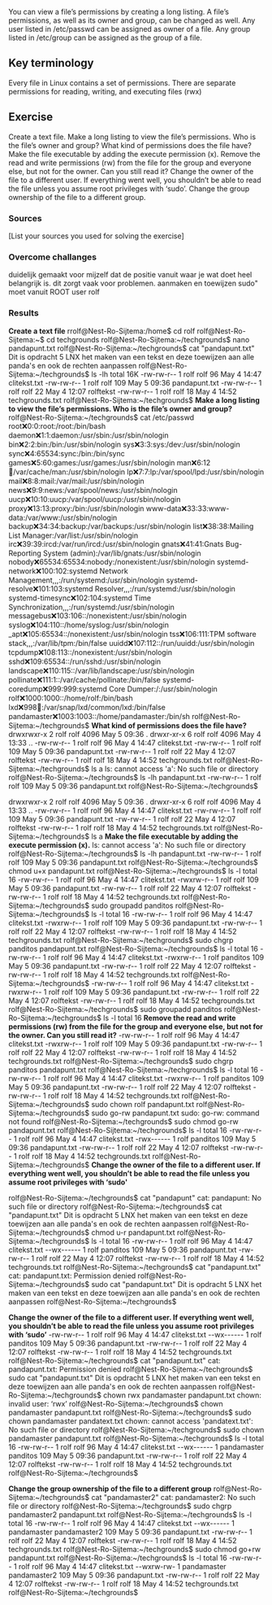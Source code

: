 
You can view a file’s permissions by creating a long listing. A file’s permissions, as well as its owner and group, can be changed as well.
Any user listed in /etc/passwd can be assigned as owner of a file.
Any group listed in /etc/group can be assigned as the group of a file.

## Key terminology
Every file in Linux contains a set of permissions. There are separate permissions for reading, writing, and executing files (rwx)

## Exercise
Create a text file.
Make a long listing to view the file’s permissions. Who is the file’s owner and group? What kind of permissions does the file have?
Make the file executable by adding the execute permission (x).
Remove the read and write permissions (rw) from the file for the group and everyone else, but not for the owner. Can you still read it?
Change the owner of the file to a different user. If everything went well, you shouldn’t be able to read the file unless you assume root privileges with ‘sudo’.
Change the group ownership of the file to a different group.

### Sources
[List your sources you used for solving the exercise]

### Overcome challanges
duidelijk gemaakt voor mijzelf dat de positie vanuit waar je wat doet heel belangrijk is.  dit zorgt vaak voor problemen.  aanmaken en toewijzen sudo" moet vanuit ROOT user rolf

### Results
**Create a text file**
rrolf@Nest-Ro-Sijtema:/home$ cd rolf
rolf@Nest-Ro-Sijtema:~$ cd techgrounds
rolf@Nest-Ro-Sijtema:~/techgrounds$ nano pandapunt.txt
rolf@Nest-Ro-Sijtema:~/techgrounds$ cat "pandapunt.txt"
Dit is opdracht 5 LNX
het maken van een tekst en deze toewijzen aan alle panda's en ook de rechten aanpassen
rolf@Nest-Ro-Sijtema:~/techgrounds$ ls -lh
total 16K
-rw-rw-r-- 1 rolf rolf  96 May  4 14:47 clitekst.txt
-rw-rw-r-- 1 rolf rolf 109 May  5 09:36 pandapunt.txt
-rw-rw-r-- 1 rolf rolf  22 May  4 12:07 rolftekst
-rw-rw-r-- 1 rolf rolf  18 May  4 14:52 techgrounds.txt
rolf@Nest-Ro-Sijtema:~/techgrounds$ 
**Make a long listing to view the file’s permissions. Who is the file’s owner and group?**
rolf@Nest-Ro-Sijtema:~/techgrounds$ cat /etc/passwd
root:x:0:0:root:/root:/bin/bash
daemon:x:1:1:daemon:/usr/sbin:/usr/sbin/nologin
bin:x:2:2:bin:/bin:/usr/sbin/nologin
sys:x:3:3:sys:/dev:/usr/sbin/nologin
sync:x:4:65534:sync:/bin:/bin/sync
games:x:5:60:games:/usr/games:/usr/sbin/nologin
man:x:6:12:man:/var/cache/man:/usr/sbin/nologin
lp:x:7:7:lp:/var/spool/lpd:/usr/sbin/nologin
mail:x:8:8:mail:/var/mail:/usr/sbin/nologin
news:x:9:9:news:/var/spool/news:/usr/sbin/nologin
uucp:x:10:10:uucp:/var/spool/uucp:/usr/sbin/nologin
proxy:x:13:13:proxy:/bin:/usr/sbin/nologin
www-data:x:33:33:www-data:/var/www:/usr/sbin/nologin
backup:x:34:34:backup:/var/backups:/usr/sbin/nologin
list:x:38:38:Mailing List Manager:/var/list:/usr/sbin/nologin
irc:x:39:39:ircd:/var/run/ircd:/usr/sbin/nologin
gnats:x:41:41:Gnats Bug-Reporting System (admin):/var/lib/gnats:/usr/sbin/nologin
nobody:x:65534:65534:nobody:/nonexistent:/usr/sbin/nologin
systemd-network:x:100:102:systemd Network Management,,,:/run/systemd:/usr/sbin/nologin
systemd-resolve:x:101:103:systemd Resolver,,,:/run/systemd:/usr/sbin/nologin
systemd-timesync:x:102:104:systemd Time Synchronization,,,:/run/systemd:/usr/sbin/nologin
messagebus:x:103:106::/nonexistent:/usr/sbin/nologin
syslog:x:104:110::/home/syslog:/usr/sbin/nologin
_apt:x:105:65534::/nonexistent:/usr/sbin/nologin
tss:x:106:111:TPM software stack,,,:/var/lib/tpm:/bin/false
uuidd:x:107:112::/run/uuidd:/usr/sbin/nologin
tcpdump:x:108:113::/nonexistent:/usr/sbin/nologin
sshd:x:109:65534::/run/sshd:/usr/sbin/nologin
landscape:x:110:115::/var/lib/landscape:/usr/sbin/nologin
pollinate:x:111:1::/var/cache/pollinate:/bin/false
systemd-coredump:x:999:999:systemd Core Dumper:/:/usr/sbin/nologin
rolf:x:1000:1000::/home/rolf:/bin/bash
lxd:x:998:100::/var/snap/lxd/common/lxd:/bin/false
pandamaster:x:1003:1003::/home/pandamaster:/bin/sh
rolf@Nest-Ro-Sijtema:~/techgrounds$ 
**What kind of permissions does the file have?**
drwxrwxr-x 2 rolf rolf 4096 May  5 09:36 .
drwxr-xr-x 6 rolf rolf 4096 May  4 13:33 ..
-rw-rw-r-- 1 rolf rolf   96 May  4 14:47 clitekst.txt
-rw-rw-r-- 1 rolf rolf  109 May  5 09:36 pandapunt.txt
-rw-rw-r-- 1 rolf rolf   22 May  4 12:07 rolftekst
-rw-rw-r-- 1 rolf rolf   18 May  4 14:52 techgrounds.txt
rolf@Nest-Ro-Sijtema:~/techgrounds$ ls a
ls: cannot access 'a': No such file or directory
rolf@Nest-Ro-Sijtema:~/techgrounds$ ls -lh pandapunt.txt
-rw-rw-r-- 1 rolf rolf 109 May  5 09:36 pandapunt.txt
rolf@Nest-Ro-Sijtema:~/techgrounds$ 

drwxrwxr-x 2 rolf rolf 4096 May  5 09:36 .
drwxr-xr-x 6 rolf rolf 4096 May  4 13:33 ..
-rw-rw-r-- 1 rolf rolf   96 May  4 14:47 clitekst.txt
-rw-rw-r-- 1 rolf rolf  109 May  5 09:36 pandapunt.txt
-rw-rw-r-- 1 rolf rolf   22 May  4 12:07 rolftekst
-rw-rw-r-- 1 rolf rolf   18 May  4 14:52 techgrounds.txt
rolf@Nest-Ro-Sijtema:~/techgrounds$ ls a
**Make the file executable by adding the execute permission (x).**
ls: cannot access 'a': No such file or directory
rolf@Nest-Ro-Sijtema:~/techgrounds$ ls -lh pandapunt.txt
-rw-rw-r-- 1 rolf rolf 109 May  5 09:36 pandapunt.txt
rolf@Nest-Ro-Sijtema:~/techgrounds$ chmod u+x pandapunt.txt
rolf@Nest-Ro-Sijtema:~/techgrounds$ ls -l
total 16
-rw-rw-r-- 1 rolf rolf  96 May  4 14:47 clitekst.txt
-rwxrw-r-- 1 rolf rolf 109 May  5 09:36 pandapunt.txt
-rw-rw-r-- 1 rolf rolf  22 May  4 12:07 rolftekst
-rw-rw-r-- 1 rolf rolf  18 May  4 14:52 techgrounds.txt
rolf@Nest-Ro-Sijtema:~/techgrounds$ sudo groupadd panditos
rolf@Nest-Ro-Sijtema:~/techgrounds$ ls -l
total 16
-rw-rw-r-- 1 rolf rolf  96 May  4 14:47 clitekst.txt
-rwxrw-r-- 1 rolf rolf 109 May  5 09:36 pandapunt.txt
-rw-rw-r-- 1 rolf rolf  22 May  4 12:07 rolftekst
-rw-rw-r-- 1 rolf rolf  18 May  4 14:52 techgrounds.txt
rolf@Nest-Ro-Sijtema:~/techgrounds$ sudo chgrp panditos pandapunt.txt
rolf@Nest-Ro-Sijtema:~/techgrounds$ ls -l
total 16
-rw-rw-r-- 1 rolf rolf      96 May  4 14:47 clitekst.txt
-rwxrw-r-- 1 rolf panditos 109 May  5 09:36 pandapunt.txt
-rw-rw-r-- 1 rolf rolf      22 May  4 12:07 rolftekst
-rw-rw-r-- 1 rolf rolf      18 May  4 14:52 techgrounds.txt
rolf@Nest-Ro-Sijtema:~/techgrounds$ 
-rw-rw-r-- 1 rolf rolf  96 May  4 14:47 clitekst.txt
-rwxrw-r-- 1 rolf rolf 109 May  5 09:36 pandapunt.txt
-rw-rw-r-- 1 rolf rolf  22 May  4 12:07 rolftekst
-rw-rw-r-- 1 rolf rolf  18 May  4 14:52 techgrounds.txt
rolf@Nest-Ro-Sijtema:~/techgrounds$ sudo groupadd panditos
rolf@Nest-Ro-Sijtema:~/techgrounds$ ls -l
total 16
**Remove the read and write permissions (rw) from the file for the group and everyone else, but not for the owner. Can you still read it?**
-rw-rw-r-- 1 rolf rolf  96 May  4 14:47 clitekst.txt
-rwxrw-r-- 1 rolf rolf 109 May  5 09:36 pandapunt.txt
-rw-rw-r-- 1 rolf rolf  22 May  4 12:07 rolftekst
-rw-rw-r-- 1 rolf rolf  18 May  4 14:52 techgrounds.txt
rolf@Nest-Ro-Sijtema:~/techgrounds$ sudo chgrp panditos pandapunt.txt
rolf@Nest-Ro-Sijtema:~/techgrounds$ ls -l
total 16
-rw-rw-r-- 1 rolf rolf      96 May  4 14:47 clitekst.txt
-rwxrw-r-- 1 rolf panditos 109 May  5 09:36 pandapunt.txt
-rw-rw-r-- 1 rolf rolf      22 May  4 12:07 rolftekst
-rw-rw-r-- 1 rolf rolf      18 May  4 14:52 techgrounds.txt
rolf@Nest-Ro-Sijtema:~/techgrounds$ sudo chown rolf pandapunt.txt
rolf@Nest-Ro-Sijtema:~/techgrounds$ sudo go-rw pandapunt.txt
sudo: go-rw: command not found
rolf@Nest-Ro-Sijtema:~/techgrounds$ sudo chmod go-rw pandapunt.txt
rolf@Nest-Ro-Sijtema:~/techgrounds$ ls -l
total 16
-rw-rw-r-- 1 rolf rolf      96 May  4 14:47 clitekst.txt
-rwx------ 1 rolf panditos 109 May  5 09:36 pandapunt.txt
-rw-rw-r-- 1 rolf rolf      22 May  4 12:07 rolftekst
-rw-rw-r-- 1 rolf rolf      18 May  4 14:52 techgrounds.txt
rolf@Nest-Ro-Sijtema:~/techgrounds$ 
**Change the owner of the file to a different user. If everything went well, you shouldn’t be able to read the file unless you assume root privileges with ‘sudo'**

rolf@Nest-Ro-Sijtema:~/techgrounds$ cat "pandapunt" 
cat: pandapunt: No such file or directory
rolf@Nest-Ro-Sijtema:~/techgrounds$ cat "pandapunt.txt" 
Dit is opdracht 5 LNX
het maken van een tekst en deze toewijzen aan alle panda's en ook de rechten aanpassen
rolf@Nest-Ro-Sijtema:~/techgrounds$ chmod u-r pandapunt.txt 
rolf@Nest-Ro-Sijtema:~/techgrounds$ ls -l
total 16
-rw-rw-r-- 1 rolf rolf      96 May  4 14:47 clitekst.txt
--wx------ 1 rolf panditos 109 May  5 09:36 pandapunt.txt
-rw-rw-r-- 1 rolf rolf      22 May  4 12:07 rolftekst
-rw-rw-r-- 1 rolf rolf      18 May  4 14:52 techgrounds.txt
rolf@Nest-Ro-Sijtema:~/techgrounds$ cat "pandapunt.txt"
cat: pandapunt.txt: Permission denied
rolf@Nest-Ro-Sijtema:~/techgrounds$ sudo cat "pandapunt.txt"
Dit is opdracht 5 LNX
het maken van een tekst en deze toewijzen aan alle panda's en ook de rechten aanpassen
rolf@Nest-Ro-Sijtema:~/techgrounds$ 

**Change the owner of the file to a different user. If everything went well, you shouldn’t be able to read the file unless you assume root privileges with ‘sudo’**
-rw-rw-r-- 1 rolf rolf      96 May  4 14:47 clitekst.txt
--wx------ 1 rolf panditos 109 May  5 09:36 pandapunt.txt
-rw-rw-r-- 1 rolf rolf      22 May  4 12:07 rolftekst
-rw-rw-r-- 1 rolf rolf      18 May  4 14:52 techgrounds.txt
rolf@Nest-Ro-Sijtema:~/techgrounds$ cat "pandapunt.txt"
cat: pandapunt.txt: Permission denied
rolf@Nest-Ro-Sijtema:~/techgrounds$ sudo cat "pandapunt.txt"
Dit is opdracht 5 LNX
het maken van een tekst en deze toewijzen aan alle panda's en ook de rechten aanpassen
rolf@Nest-Ro-Sijtema:~/techgrounds$ chown rwx pandamaster pandapunt.txt
chown: invalid user: ‘rwx’
rolf@Nest-Ro-Sijtema:~/techgrounds$ chown pandamaster pandapunt.txt
rolf@Nest-Ro-Sijtema:~/techgrounds$ sudo chown pandamaster pandatext.txt
chown: cannot access 'pandatext.txt': No such file or directory
rolf@Nest-Ro-Sijtema:~/techgrounds$ sudo chown pandamaster pandapunt.txt
rolf@Nest-Ro-Sijtema:~/techgrounds$ ls -l
total 16
-rw-rw-r-- 1 rolf        rolf      96 May  4 14:47 clitekst.txt
--wx------ 1 pandamaster panditos 109 May  5 09:36 pandapunt.txt
-rw-rw-r-- 1 rolf        rolf      22 May  4 12:07 rolftekst
-rw-rw-r-- 1 rolf        rolf      18 May  4 14:52 techgrounds.txt
rolf@Nest-Ro-Sijtema:~/techgrounds$ 

**Change the group ownership of the file to a different group**
rolf@Nest-Ro-Sijtema:~/techgrounds$ cat "pandamaster2"
cat: pandamaster2: No such file or directory
rolf@Nest-Ro-Sijtema:~/techgrounds$ sudo chgrp pandamaster2 pandapunt.txt 
rolf@Nest-Ro-Sijtema:~/techgrounds$ ls -l
total 16
-rw-rw-r-- 1 rolf        rolf          96 May  4 14:47 clitekst.txt
--wx------ 1 pandamaster pandamaster2 109 May  5 09:36 pandapunt.txt
-rw-rw-r-- 1 rolf        rolf          22 May  4 12:07 rolftekst
-rw-rw-r-- 1 rolf        rolf          18 May  4 14:52 techgrounds.txt
rolf@Nest-Ro-Sijtema:~/techgrounds$ sudo chmod go+rw pandapunt.txt
rolf@Nest-Ro-Sijtema:~/techgrounds$ ls -l
total 16
-rw-rw-r-- 1 rolf        rolf          96 May  4 14:47 clitekst.txt
--wxrw-rw- 1 pandamaster pandamaster2 109 May  5 09:36 pandapunt.txt
-rw-rw-r-- 1 rolf        rolf          22 May  4 12:07 rolftekst
-rw-rw-r-- 1 rolf        rolf          18 May  4 14:52 techgrounds.txt
rolf@Nest-Ro-Sijtema:~/techgrounds$ 



